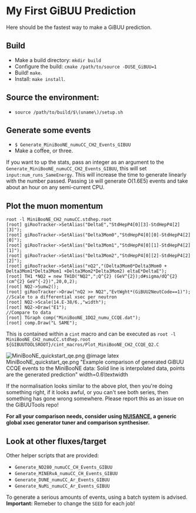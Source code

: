 # My First GiBUU Prediction

Here should be the fastest way to make a GiBUU prediction.

## Build

  - Make a build directory: `mkdir build`
  - Configure the build: `cmake /path/to/source -DUSE_GiBUU=1`
  - Build! `make`.
  - Install: `make install`.

## Source the environment:

  - `source /path/to/build/$\(uname\)/setup.sh`

## Generate some events

  - `$ Generate_MiniBooNE_numuCC_CH2_Events_GIBUU`
  - Make a coffee, or three.

  If you want to up the stats, pass an integer as an argument to the
  `Generate_MiniBooNE_numuCC_CH2_Events_GIBUU`,
  this will set `input:num_runs_SameEnergy`. This will increase the time to
  generate linearly with the number passed. Passing `10` will generate O(1.6E5)
  events and take about an hour on any semi-current CPU.

## Plot the muon momentum

    root -l MiniBooNE_CH2_numuCC.stdhep.root
    [root] giRooTracker->SetAlias("DeltaE","StdHepP4[0][3]-StdHepP4[2][3]");
    [root] giRooTracker->SetAlias("Delta3Mom0","StdHepP4[0][0]-StdHepP4[2][0]");
    [root] giRooTracker->SetAlias("Delta3Mom1","StdHepP4[0][1]-StdHepP4[2][1]");
    [root] giRooTracker->SetAlias("Delta3Mom2","StdHepP4[0][2]-StdHepP4[2][2]");
    [root] giRooTracker->SetAlias("nQ2","(Delta3Mom0*Delta3Mom0 + Delta3Mom1*Delta3Mom1 +Delta3Mom2*Delta3Mom2) eltaE*DeltaE");
    [root] TH1 *NQ2 = new TH1D("NQ2",";Q^{2} (GeV^{2});d#sigma/dQ^{2} (cm^{2} GeV^{-2})",20,0,2);
    [root] NQ2->Sumw2();
    [root] giRooTracker->Draw("nQ2 >> NQ2","EvtWght*(GiBUU2NeutCode==1)");
    //Scale to a differential xsec per neutron
    [root] NQ2->Scale(14.E-38/6.,"width");
    [root] NQ2->Draw("E1");
    //Compare to data
    [root] TGraph comp("MiniBooNE_1DQ2_numu_CCQE.dat");
    [root] comp.Draw("L SAME");

  This is contained within a `cint` macro and can be executed as
  `root -l MiniBooNE_CH2_numuCC.stdhep.root ${GIBUUTOOLSROOT}/cint_macros/Plot_MiniBooNE_CH2_CCQE_Q2.C`

  ![MiniBooNE_quickstart_qe.png](MiniBooNE_quickstart_qe.png)
  @image latex MiniBooNE_quickstart_qe.png "Example comparison of generated GiBUU CCQE events to the MiniBooNE data: Solid line is interpolated data, points are the generated prediction" width=0.6\textwidth


  If the normalisation looks similar to the above plot, then you're doing
  something right, if it looks awful, or you can't see both series, then
  something has gone wrong somewhere. Please report this as an issue on the
  GiBUUTools repo!

  **For all your comparison needs, consider using
  [NUISANCE](nuisance.hepforge.org), a generic global xsec generator tuner and
  comparison synthesiser.**

## Look at other fluxes/target

  Other helper scripts that are provided:

  * `Generate_ND280_numuCC_CH_Events_GIBUU`
  * `Generate_MINERvA_numuCC_CH_Events_GIBUU`
  * `Generate_DUNE_numuCC_Ar_Events_GIBUU`
  * `Generate_NuMi_numuCC_Ar_Events_GIBUU`

  To generate a serious amounts of events, using a batch system is advised.
  **Important:** Remeber to change the `SEED` for each job!
